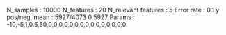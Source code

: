 N_samples                     : 10000
N_features                    : 20
N_relevant features           : 5
Error rate                    : 0.1
y pos/neg, mean               : 5927/4073 0.5927
Params                        : -10,-5,1,0.5,50,0,0,0,0,0,0,0,0,0,0,0,0,0,0,0
